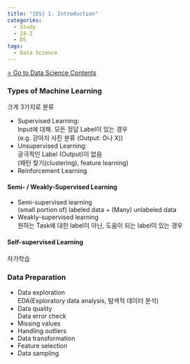 ```yaml
---
title: "[DS] 1. Introduction"
categories:
  - Study
  - 24-2
  - DS
tags:
  - Data Science
---
```


[> Go to Data Science Contents](../)

### Types of Machine Learning
크게 3가지로 분류
- Supervised Learning:    
  Input에 대해. 모든 정답 Label이 있는 경우     
  (e.g. 강아지 사진 분류 (Output: O나 X))
- Unsupervised Learning:    
  궁극적인 Label (Output)이 없음    
  (패턴 찾기(clustering), feature learning)
- Reinforcement Learning

#### Semi- / Weakly-Supervised Learning
- Semi-supervised learning    
  (small portion of) labeled data + (Many) unlabeled data
- Weakly-supervised learning    
  원하는 Task에 대한 label이 아닌, 도움이 되는 label이 있는 경우


#### Self-supervised Learning
자가학습

### Data Preparation
- Data exploration      
  EDA(Exploratory data analysis, 탐색적 데이터 분석)
- Data quality    
  Data error check 
- Missing values
- Handling outliers
- Data transformation
- Feature selection
- Data sampling



